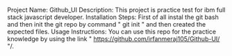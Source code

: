 Project Name: Github_UI
Description: This project is practice test for ibm full stack javascript developer.
Installation Steps: First of all instal the git bash and then init the git repo by command " git init " and then created the expected files.
Usage Instructions: You can use this repo for the practice knowledge by using the link " https://github.com/irfanmeraj105/Github-UI/ "/.
